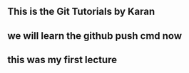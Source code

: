 ## This is the Git Tutorials by Karan
## we will learn the github push cmd now
## this was my first lecture
